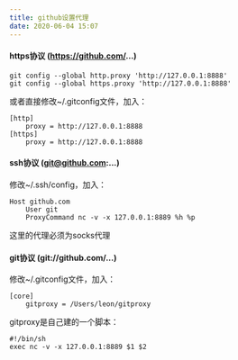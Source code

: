 ```yaml
---
title: github设置代理
date: 2020-06-04 15:07
---
```

#### https协议 (https://github.com/...)

```
git config --global http.proxy 'http://127.0.0.1:8888'
git config --global https.proxy 'http://127.0.0.1:8888'
```

或者直接修改~/.gitconfig文件，加入：

```
[http]
	proxy = http://127.0.0.1:8888
[https]
	proxy = http://127.0.0.1:8888
```

#### ssh协议 (git@github.com:...)

修改~/.ssh/config，加入：

```
Host github.com
    User git
    ProxyCommand nc -v -x 127.0.0.1:8889 %h %p
```

这里的代理必须为socks代理

#### git协议 (git://github.com/...)

修改~/.gitconfig文件，加入：

```
[core]
	gitproxy = /Users/leon/gitproxy
```

gitproxy是自己建的一个脚本：

```
#!/bin/sh
exec nc -v -x 127.0.0.1:8889 $1 $2
```